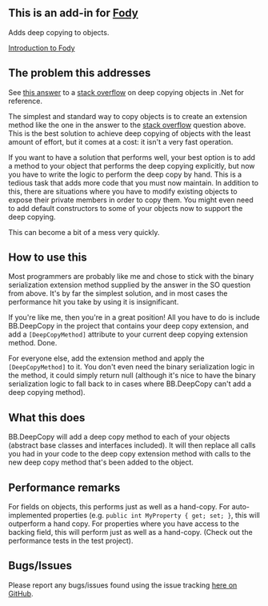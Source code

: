 ## This is an add-in for [Fody](https://github.com/Fody/Fody/)

Adds deep copying to objects.

[Introduction to Fody](http://github.com/Fody/Fody/wiki/SampleUsage)

## The problem this addresses

See [this answer](http://stackoverflow.com/a/129395/435460) to a [stack overflow](http://www.stackoverflow.com) on deep copying objects in .Net for reference.

The simplest and standard way to copy objects is to create an extension method like the one in the answer to the [stack overflow](http://www.stackoverflow.com) question above. This is the best solution to achieve deep copying of objects with the least amount of effort, but it comes at a cost: it isn't a very fast operation.

If you want to have a solution that performs well, your best option is to add a method to your object that performs the deep copying explicitly, but now you have to write the logic to perform the deep copy by hand. This is a tedious task that adds more code that you must now maintain. In addition to this, there are situations where you have to modify existing objects to expose their private members in order to copy them. You might even need to add default constructors to some of your objects now to support the deep copying.

This can become a bit of a mess very quickly.

## How to use this

Most programmers are probably like me and chose to stick with the binary serialization extension method supplied by the answer in the SO question from above. It's by far the simplest solution, and in most cases the performance hit you take by using it is insignificant.

If you're like me, then you're in a great position! All you have to do is include BB.DeepCopy in the project that contains your deep copy extension, and add a `[DeepCopyMethod]` attribute to your current deep copying extension method. Done.

For everyone else, add the extension method and apply the `[DeepCopyMethod]` to it. You don't even need the binary serialization logic in the method, it could simply return null (although it's nice to have the binary serialization logic to fall back to in cases where BB.DeepCopy can't add a deep copying method).

## What this does

BB.DeepCopy will add a deep copy method to each of your objects (abstract base classes and interfaces included). It will then replace all calls you had in your code to the deep copy extension method with calls to the new deep copy method that's been added to the object.

## Performance remarks

For fields on objects, this performs just as well as a hand-copy.
For auto-implemented properties (e.g. `public int MyProperty { get; set; }`, this will outperform a hand copy.
For properties where you have access to the backing field, this will perform just as well as a hand-copy.
(Check out the performance tests in the test project).

## Bugs/Issues

Please report any bugs/issues found using the issue tracking [here on GitHub](https://github.com/JesseBuesking/BB.DeepCopy/issues).


